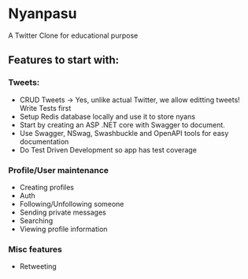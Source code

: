 # Nyanpasu
A Twitter Clone for educational purpose

## Features to start with:

### Tweets:
- CRUD Tweets -> Yes, unlike actual Twitter, we allow editting tweets! Write Tests first
- Setup Redis database locally and use it to store nyans
- Start by creating an ASP .NET core with Swagger to document.
- Use Swagger, NSwag, Swashbuckle and OpenAPI tools for easy documentation
- Do Test Driven Development so app has test coverage


### Profile/User maintenance
- Creating profiles
- Auth
- Following/Unfollowing someone
- Sending private messages
- Searching
- Viewing profile information

### Misc features
- Retweeting
